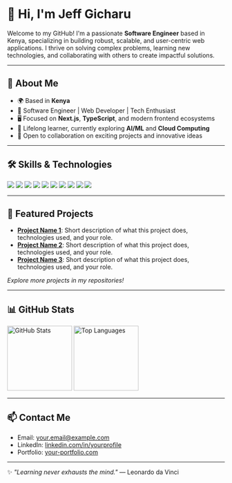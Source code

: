 # 👋 Hi, I'm Jeff Gicharu

Welcome to my GitHub! I'm a passionate **Software Engineer** based in Kenya, specializing in building robust, scalable, and user-centric web applications. I thrive on solving complex problems, learning new technologies, and collaborating with others to create impactful solutions.

---

## 🚀 About Me

- 🌍 Based in **Kenya**
- 💼 Software Engineer | Web Developer | Tech Enthusiast
- 🖥️ Focused on **Next.js**, **TypeScript**, and modern frontend ecosystems
- 🌱 Lifelong learner, currently exploring **AI/ML** and **Cloud Computing**
- 🤝 Open to collaboration on exciting projects and innovative ideas

---

## 🛠️ Skills & Technologies

<p align="left">
  <img src="https://img.shields.io/badge/JavaScript-F7DF1E?style=for-the-badge&logo=javascript&logoColor=black"/>
  <img src="https://img.shields.io/badge/TypeScript-3178C6?style=for-the-badge&logo=typescript&logoColor=white"/>
  <img src="https://img.shields.io/badge/React-20232A?style=for-the-badge&logo=react&logoColor=61DAFB"/>
  <img src="https://img.shields.io/badge/Next.js-000000?style=for-the-badge&logo=nextdotjs&logoColor=white"/>
  <img src="https://img.shields.io/badge/Tailwind_CSS-38B2AC?style=for-the-badge&logo=tailwind-css&logoColor=white"/>
  <img src="https://img.shields.io/badge/HTML5-E34F26?style=for-the-badge&logo=html5&logoColor=white"/>
  <img src="https://img.shields.io/badge/CSS3-1572B6?style=for-the-badge&logo=css3&logoColor=white"/>
  <img src="https://img.shields.io/badge/Git-F05032?style=for-the-badge&logo=git&logoColor=white"/>
  <img src="https://img.shields.io/badge/GitHub-181717?style=for-the-badge&logo=github&logoColor=white"/>
  <img src="https://img.shields.io/badge/Figma-F24E1E?style=for-the-badge&logo=figma&logoColor=white"/>
</p>

---

## 📂 Featured Projects

- **[Project Name 1](#)**: Short description of what this project does, technologies used, and your role.
- **[Project Name 2](#)**: Short description of what this project does, technologies used, and your role.
- **[Project Name 3](#)**: Short description of what this project does, technologies used, and your role.

_Explore more projects in my repositories!_

---

## 📊 GitHub Stats

<p align="left">
  <img src="https://github-readme-stats.vercel.app/api?username=jeffgicharu&show_icons=true&theme=radical" alt="GitHub Stats" height="150"/>
  <img src="https://github-readme-stats.vercel.app/api/top-langs/?username=jeffgicharu&layout=compact&theme=radical" alt="Top Languages" height="150"/>
</p>

---

## 📫 Contact Me

- Email: [your.email@example.com](mailto:your.email@example.com)
- LinkedIn: [linkedin.com/in/yourprofile](https://linkedin.com/in/yourprofile)
- Portfolio: [your-portfolio.com](https://your-portfolio.com)

---

✨ _"Learning never exhausts the mind."_ — Leonardo da Vinci
